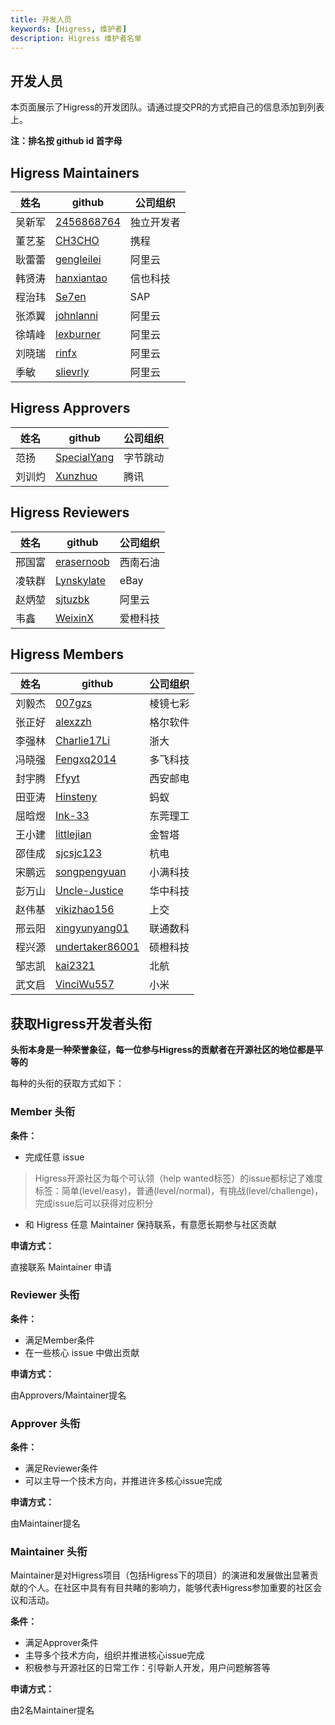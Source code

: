 ```yaml
---
title: 开发人员
keywords: [Higress, 维护者]
description: Higress 维护者名单
---
```


## 开发人员

本页面展示了Higress的开发团队。请通过提交PR的方式把自己的信息添加到列表上。

**注：排名按 github id 首字母**

## Higress Maintainers

| 姓名  | github                        | 公司组织             |
|-----|-------------------------------| --------------- |
| 吴新军 | [2456868764](https://github.com/2456868764) | 独立开发者      |
| 董艺荃 | [CH3CHO](https://github.com/CH3CHO) | 携程        |
| 耿蕾蕾 | [gengleilei](https://github.com/gengleilei) | 阿里云        |
| 韩贤涛 | [hanxiantao](https://github.com/hanxiantao)         | 信也科技      |
| 程治玮 | [Se7en](https://github.com/cr7258)   | SAP  |
| 张添翼 | [johnlanni](https://github.com/johnlanni) | 阿里云        |
| 徐靖峰 | [lexburner](https://github.com/lexburner) | 阿里云        |
| 刘晓瑞 | [rinfx](https://github.com/rinfx) | 阿里云        |
| 季敏 | [slievrly](https://github.com/slievrly) | 阿里云        |

## Higress Approvers
| 姓名  | github                        | 公司组织             |
|-----|-------------------------------| --------------- |
| 范扬 | [SpecialYang](https://github.com/SpecialYang) | 字节跳动        |
| 刘训灼 | [Xunzhuo](https://github.com/Xunzhuo) | 腾讯        |

## Higress Reviewers
| 姓名  | github                        | 公司组织             |
|-----|-------------------------------| --------------- |
| 邢国富 | [erasernoob](https://github.com/erasernoob) | 西南石油   |
| 凌轶群 | [Lynskylate](https://github.com/Lynskylate) | eBay  |
| 赵炳堃 | [sjtuzbk](https://github.com/sjtuzbk) | 阿里云        |
| 韦鑫 | [WeixinX](https://github.com/weixinx) | 爱橙科技   |

## Higress Members
| 姓名  | github                                                | 公司组织 |
|-----|-------------------------------------------------------|--|
| 刘毅杰 | [007gzs](https://github.com/007gzs)                   | 棱镜七彩 |
| 张正好 | [alexzzh](https://github.com/alexzzh)                 | 格尔软件 |
| 李强林 | [Charlie17Li](https://github.com/Charlie17Li)         | 浙大 |
| 冯晓强 | [Fengxq2014](https://github.com/Fengxq2014)           | 多飞科技 |
| 封宇腾 | [Ffyyt](https://github.com/Fkbqf)                     | 西安邮电 |
| 田亚涛 | [Hinsteny](https://github.com/Hinsteny)               | 蚂蚁 |
| 屈晗煜 | [Ink-33](https://github.com/Ink-33)                   | 东莞理工 |
| 王小建 | [littlejian](https://github.com/littlejiancc)         | 金智塔 |
| 邵佳成 | [sjcsjc123](https://github.com/sjcsjc123)             | 杭电 |
| 宋鹏远 | [songpengyuan](https://github.com/songpengyuan)       | 小满科技 |
| 彭万山 | [Uncle-Justice](https://github.com/Uncle-Justice)     | 华中科技 |
| 赵伟基 | [vikizhao156](https://github.com/vikizhao156)         | 上交 |
| 邢云阳 | [xingyunyang01](https://github.com/xingyunyang01)     | 联通数科 |
| 程兴源 | [undertaker86001](https://github.com/undertaker86001) | 硕橙科技 |
| 邹志凯 | [kai2321](https://github.com/kai2321) | 北航 |
| 武文启 | [VinciWu557](https://github.com/VinciWu557) | 小米 |




## 获取Higress开发者头衔

**头衔本身是一种荣誉象征，每一位参与Higress的贡献者在开源社区的地位都是平等的**

每种的头衔的获取方式如下：

### Member 头衔

**条件：**
- 完成任意 issue

> Higress开源社区为每个可认领（help wanted标签）的issue都标记了难度标签：简单(level/easy)，普通(level/normal)，有挑战(level/challenge)，完成issue后可以获得对应积分

- 和 Higress 任意 Maintainer 保持联系，有意愿长期参与社区贡献


**申请方式：**

直接联系 Maintainer 申请

### Reviewer 头衔

**条件：**
- 满足Member条件
- 在一些核心 issue 中做出贡献

**申请方式：**

由Approvers/Maintainer提名


### Approver 头衔

**条件：**
- 满足Reviewer条件
- 可以主导一个技术方向，并推进许多核心issue完成

**申请方式：**

由Maintainer提名


### Maintainer 头衔

Maintainer是对Higress项目（包括Higress下的项目）的演进和发展做出显著贡献的个人。在社区中具有有目共睹的影响力，能够代表Higress参加重要的社区会议和活动。

**条件：**
- 满足Approver条件
- 主导多个技术方向，组织并推进核心issue完成
- 积极参与开源社区的日常工作：引导新人开发，用户问题解答等

**申请方式：**

由2名Maintainer提名
